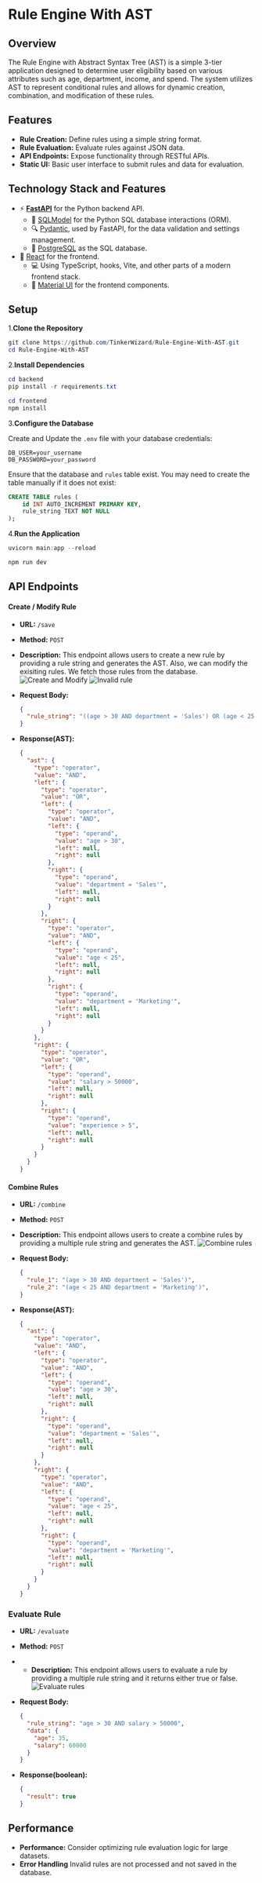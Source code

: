 # Rule Engine With AST

## Overview

The Rule Engine with Abstract Syntax Tree (AST) is a simple 3-tier application designed to determine user eligibility based on various attributes such as age, department, income, and spend. The system utilizes AST to represent conditional rules and allows for dynamic creation, combination, and modification of these rules.

## Features

- **Rule Creation:** Define rules using a simple string format.
- **Rule Evaluation:** Evaluate rules against JSON data.
- **API Endpoints:** Expose functionality through RESTful APIs.
- **Static UI:** Basic user interface to submit rules and data for evaluation.

## Technology Stack and Features

- ⚡ [**FastAPI**](https://fastapi.tiangolo.com) for the Python backend API.
  - 🧰 [SQLModel](https://sqlmodel.tiangolo.com) for the Python SQL database interactions (ORM).
  - 🔍 [Pydantic](https://docs.pydantic.dev), used by FastAPI, for the data validation and settings management.
  - 💾 [PostgreSQL](https://www.postgresql.org) as the SQL database.
- 🚀 [React](https://vite.dev) for the frontend.
  - 💻 Using TypeScript, hooks, Vite, and other parts of a modern frontend stack.
  - 🎨 [Material UI](https://mui.com/material-ui/) for the frontend components.

## Setup

1.**Clone the Repository**

   ```powershell
   git clone https://github.com/TinkerWizard/Rule-Engine-With-AST.git
   cd Rule-Engine-With-AST
   ```
2.**Install Dependencies**

```powershell
cd backend
pip install -r requirements.txt
```

```powershell
cd frontend
npm install
```

3.**Configure the Database**

Create and Update the `.env` file with your database credentials:

```
DB_USER=your_username
DB_PASSWORD=your_password
```

Ensure that the database and `rules` table exist. You may need to create the table manually if it does not exist:

```sql
CREATE TABLE rules (
    id INT AUTO_INCREMENT PRIMARY KEY,
    rule_string TEXT NOT NULL
);
```

4.**Run the Application**

```powershell
uvicorn main:app --reload
```

```powershell
npm run dev
```

## API Endpoints

#### Create / Modify Rule

- **URL:** `/save`
- **Method:** `POST`
- **Description:** This endpoint allows users to create a new rule by providing a rule string and generates the AST. Also, we can modify the exisiting rules. We fetch those rules from the database.
![Create and Modify](./images/create-modify.png)
![Invalid rule](./images/error-handling.png)

- **Request Body:**

  ```json
  {
    "rule_string": "((age > 30 AND department = 'Sales') OR (age < 25 AND department = 'Marketing')) AND (salary > 50000 OR experience > 5)"
  }
  ```

- **Response(AST):**
  ```json
  {
    "ast": {
      "type": "operator",
      "value": "AND",
      "left": {
        "type": "operator",
        "value": "OR",
        "left": {
          "type": "operator",
          "value": "AND",
          "left": {
            "type": "operand",
            "value": "age > 30",
            "left": null,
            "right": null
          },
          "right": {
            "type": "operand",
            "value": "department = 'Sales'",
            "left": null,
            "right": null
          }
        },
        "right": {
          "type": "operator",
          "value": "AND",
          "left": {
            "type": "operand",
            "value": "age < 25",
            "left": null,
            "right": null
          },
          "right": {
            "type": "operand",
            "value": "department = 'Marketing'",
            "left": null,
            "right": null
          }
        }
      },
      "right": {
        "type": "operator",
        "value": "OR",
        "left": {
          "type": "operand",
          "value": "salary > 50000",
          "left": null,
          "right": null
        },
        "right": {
          "type": "operand",
          "value": "experience > 5",
          "left": null,
          "right": null
        }
      }
    }
  }
  ```

#### Combine Rules

- **URL:** `/combine`
- **Method:** `POST`
- **Description:** This endpoint allows users to create a combine rules by providing a multiple rule string and generates the AST.
![Combine rules](./images/combine.png)

- **Request Body:**

  ```json
  {
    "rule_1": "(age > 30 AND department = 'Sales')",
    "rule_2": "(age < 25 AND department = 'Marketing')",
  }
  ```

- **Response(AST):**
  ```json
  {
    "ast": {
      "type": "operator",
      "value": "AND",
      "left": {
        "type": "operator",
        "value": "AND",
        "left": {
          "type": "operand",
          "value": "age > 30",
          "left": null,
          "right": null
        },
        "right": {
          "type": "operand",
          "value": "department = 'Sales'",
          "left": null,
          "right": null
        }
      },
      "right": {
        "type": "operator",
        "value": "AND",
        "left": {
          "type": "operand",
          "value": "age < 25",
          "left": null,
          "right": null
        },
        "right": {
          "type": "operand",
          "value": "department = 'Marketing'",
          "left": null,
          "right": null
        }
      }
    }
  }
  ```

### **Evaluate Rule**

- **URL:** `/evaluate`
- **Method:** `POST`
- - **Description:** This endpoint allows users to evaluate a rule by providing a multiple rule string and it returns either true or false.
![Evaluate rules](./images/evaluate.png)

- **Request Body:**

  ```json
  {
    "rule_string": "age > 30 AND salary > 50000",
    "data": {
      "age": 35,
      "salary": 60000
    }
  }
  ```

- **Response(boolean):**
  ```json
  {
    "result": true
  }
  ```

## Performance

- **Performance:** Consider optimizing rule evaluation logic for large datasets.
- **Error Handling** Invalid rules are not processed and not saved in the database.
